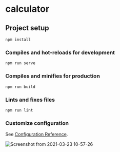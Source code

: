# calculator

## Project setup
```
npm install
```

### Compiles and hot-reloads for development
```
npm run serve
```

### Compiles and minifies for production
```
npm run build
```

### Lints and fixes files
```
npm run lint
```

### Customize configuration
See [Configuration Reference](https://cli.vuejs.org/config/).


![Screenshot from 2021-03-23 10-57-26](https://user-images.githubusercontent.com/62355484/112136422-d9469880-8bc6-11eb-850c-fef005a5b519.png)
